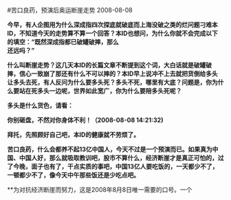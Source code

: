 #苦口良药，预演后奥运断崖走势
2008-08-08

 


**今早，有人企图用为什么深成指四次探底就破底而上海没破之类的烂问题刁难本ID，不知道今天的走势算不算一个回答？本ID也想问，为什么你就不会完成以下的填空：“既然深成指都已破罐破摔，那么    
还远吗？”**


 


**什么叫断崖走势？这几天本ID的长篇文章不断提到这个词，大白话就是破罐破摔，信心一致崩了那还有什么不可以摔的？本ID早上说冲不上去就把货倒给多头让多头去死，有人反问为什么要多头死？多头不死，哪里有大底？问题是，你为什么要站在死多头一边呢，世界如此宽广，你为什么要陪多头死呢？**


 


**多头是什么货色，请看：**


 


**你别砸盘，不然对你身体不利！（2008-08-08
14:21:32)**


 


**拜托，先照顾好自己吧，本ID的健康就不劳烦了。**


 


**苦口良药，什么会都养不起13亿中国人，今天不过是一个预演而已。如果真为中国、中国人好，那么就吸取教训吧，股市不算什么，经济断崖才是真正可怕的，过了今晚，面子也有了，干点实质的事吧，中国13亿人要吃饭的，一天都少不了，一顿都少不了，像今天中午那些饭还是少吃点吧。**


 


**为对抗经济断崖而努力，这是2008年8月8日唯一需要的口号。一个